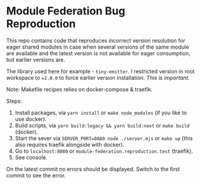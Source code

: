 # Module Federation Bug Reproduction

This repo contains code that reproduces incorrect version resolution for eager shared modules in
case when several versions of the same module are available and the latest version is not available
for eager consumption, but earlier versions are.

The library used here for example - `tiny-emitter`. I restricted version in root workspace to `=2.0.0` to force
earlier version installation. *This is important.*

Note: Makefile recipes relies on docker-compose & traefik.

Steps:

1. Install packages, via `yarn install` or `make node_modules` (if you like to use docker).
2. Build scripts, via `yarn build:legacy && yarn build:next` or `make build` (docker).
3. Start the sever via `SERVER_PORT=8080 node ./server.mjs` or `make up` (this also requires traefik alongside with docker).
4. Go to `localhost:8080` or `module-federation.reproduction.test` (traefik).
5. See console.

On the latest commit no errors should be displayed. Switch to the first commit to see the error.

